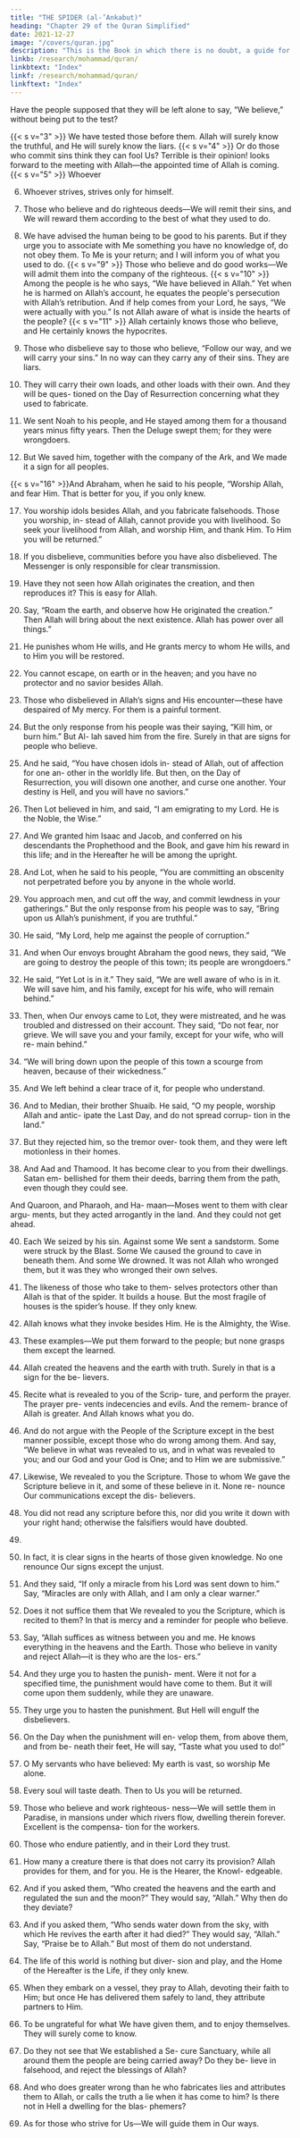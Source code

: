 ```yaml
---
title: "THE SPIDER (al-’Ankabut)"
heading: "Chapter 29 of the Quran Simplified"
date: 2021-12-27
image: "/covers/quran.jpg"
description: "This is the Book in which there is no doubt, a guide for the righteous."
linkb: /research/mohammad/quran/
linkbtext: "Index"
linkf: /research/mohammad/quran/
linkftext: "Index"
---
```




<!-- 1. Alif, Lam, Meem. -->
Have the people supposed that they will be left alone to say, “We believe,” without being put to the test?

{{< s v="3" >}}  We have tested those before them. Allah will surely know the truthful, and He will
surely know the liars.
{{< s v="4" >}}  Or do those who commit sins think they can fool Us? Terrible is their opinion!
looks forward to the meeting with Allah—the appointed time of Allah is coming.
{{< s v="5" >}}  Whoever

6. Whoever strives, strives only for himself. 

7. Those who believe and do righteous deeds—We will remit their sins, and We will
reward them according to the best of what they used to do.
8. We have advised the human being to be good to his parents. But if they urge you to
associate with Me something you have no knowledge of, do not obey them. To Me is
your return; and I will inform you of what you used to do.
{{< s v="9" >}}  Those who believe and do good works—We will admit them into the company of the righteous.
{{< s v="10" >}}  Among the people is he who says, “We have believed in Allah.” Yet when he is
harmed on Allah’s account, he equates the people's persecution with Allah’s retribution.
And if help comes from your Lord, he says, “We were actually with you.” Is not Allah
aware of what is inside the hearts of the people?
{{< s v="11" >}}  Allah certainly knows those who believe, and He certainly knows the hypocrites.
12. Those who disbelieve say to those who believe, “Follow our way, and we will carry your
sins.” In no way can they carry any of their sins. They are liars.

13. They will carry their own loads, and other loads with their own. And they will be ques-
tioned on the Day of Resurrection concerning what they used to fabricate.

14. We sent Noah to his people, and He stayed among them for a thousand years minus fifty
years. Then the Deluge swept them; for they were wrongdoers.

15. But We saved him, together with the company of the Ark, and We made it a sign for all
peoples.

{{< s v="16" >}}And Abraham, when he said to his people, “Worship Allah, and fear Him. That is better
for you, if you only knew.

17. You worship idols besides Allah, and you fabricate falsehoods. Those you worship, in-
stead of Allah, cannot provide you with livelihood. So seek your livelihood from Allah,
and worship Him, and thank Him. To Him you will be returned.”

18. If you disbelieve, communities before you have also disbelieved. The Messenger is only
responsible for clear transmission. 

19. Have they not seen how Allah originates the creation, and then reproduces it? This is
easy for Allah.

20. Say, “Roam the earth, and observe how He originated the creation.” Then Allah will
bring about the next existence. Allah has power over all things.”

21. He punishes whom He wills, and He grants mercy to whom He wills, and to Him you will
be restored.

22. You cannot escape, on earth or in the heaven; and you have no protector and no
savior besides Allah.
23. Those who disbelieved in Allah’s signs and
His encounter—these have despaired of My
mercy. For them is a painful torment.
24. But the only response from his people was
their saying, “Kill him, or burn him.” But Al-
lah saved him from the fire. Surely in that are
signs for people who believe.
25. And he said, “You have chosen idols in-
stead of Allah, out of affection for one an-
other in the worldly life. But then, on the Day
of Resurrection, you will disown one another,
and curse one another. Your destiny is Hell,
and you will have no saviors.”
26. Then Lot believed in him, and said, “I am
emigrating to my Lord. He is the Noble, the
Wise.”
27. And We granted him Isaac and Jacob, and
conferred on his descendants the
Prophethood and the Book, and gave him his
reward in this life; and in the Hereafter he will
be among the upright.
28. And Lot, when he said to his people, “You
are committing an obscenity not perpetrated
before you by anyone in the whole world.
29. You approach men, and cut off the way,
and commit lewdness in your gatherings.”
But the only response from his people was to
say, “Bring upon us Allah’s punishment, if
you are truthful.”
30. He said, “My Lord, help me against the
people of corruption.”
31. And when Our envoys brought Abraham
the good news, they said, “We are going to
destroy the people of this town; its people are
wrongdoers.”
32. He said, “Yet Lot is in it.” They said, “We
are well aware of who is in it. We will save
him, and his family, except for his wife, who
will remain behind.”
33. Then, when Our envoys came to Lot, they
were mistreated, and he was troubled and
distressed on their account. They said, “Do
not fear, nor grieve. We will save you and
your family, except for your wife, who will re-
main behind.”
34. “We will bring down upon the people of
this town a scourge from heaven, because of
their wickedness.”
35. And We left behind a clear trace of it, for
people who understand.
36. And to Median, their brother Shuaib. He
said, “O my people, worship Allah and antic-
ipate the Last Day, and do not spread corrup-
tion in the land.”
37. But they rejected him, so the tremor over-
took them, and they were left motionless in
their homes.
38. And Aad and Thamood. It has become
clear to you from their dwellings. Satan em-
bellished for them their deeds, barring them
from the path, even though they could see.


And Quaroon, and Pharaoh, and Ha-
maan—Moses went to them with clear argu-
ments, but they acted arrogantly in the land.
And they could not get ahead.

40. Each We seized by his sin. Against some
We sent a sandstorm. Some were struck by
the Blast. Some We caused the ground to cave
in beneath them. And some We drowned. It
was not Allah who wronged them, but it was
they who wronged their own selves.

41. The likeness of those who take to them-
selves protectors other than Allah is that of
the spider. It builds a house. But the most
fragile of houses is the spider’s house. If they
only knew.
42. Allah knows what they invoke besides
Him. He is the Almighty, the Wise.
43. These examples—We put them forward to
the people; but none grasps them except the
learned.
44. Allah created the heavens and the earth
with truth. Surely in that is a sign for the be-
lievers.
45. Recite what is revealed to you of the Scrip-
ture, and perform the prayer. The prayer pre-
vents indecencies and evils. And the remem-
brance of Allah is greater. And Allah knows
what you do.
46. And do not argue with the People of the
Scripture except in the best manner possible,
except those who do wrong among them.
And say, “We believe in what was revealed to
us, and in what was revealed to you; and our
God and your God is One; and to Him we are
submissive.”
47. Likewise, We revealed to you the Scripture.
Those to whom We gave the Scripture believe
in it, and some of these believe in it. None re-
nounce Our communications except the dis-
believers.
48. You did not read any scripture before this,
nor did you write it down with your right
hand; otherwise the falsifiers would have
doubted.
39.
49. In fact, it is clear signs in the hearts of those
given knowledge. No one renounce Our signs
except the unjust.
50. And they said, “If only a miracle from his
Lord was sent down to him.” Say, “Miracles
are only with Allah, and I am only a clear
warner.”
51. Does it not suffice them that We revealed
to you the Scripture, which is recited to them?
In that is mercy and a reminder for people
who believe.
52. Say, “Allah suffices as witness between you
and me. He knows everything in the heavens
and the Earth. Those who believe in vanity
and reject Allah—it is they who are the los-
ers.”
53. And they urge you to hasten the punish-
ment. Were it not for a specified time, the
punishment would have come to them. But it
will come upon them suddenly, while they
are unaware.
54. They urge you to hasten the punishment.
But Hell will engulf the disbelievers.
55. On the Day when the punishment will en-
velop them, from above them, and from be-
neath their feet, He will say, “Taste what you
used to do!”
56. O My servants who have believed: My
earth is vast, so worship Me alone.
57. Every soul will taste death. Then to Us you
will be returned.
58. Those who believe and work righteous-
ness—We will settle them in Paradise, in
mansions under which rivers flow, dwelling
therein forever. Excellent is the compensa-
tion for the workers.
59. Those who endure patiently, and in their
Lord they trust.
60. How many a creature there is that does not
carry its provision? Allah provides for them,
and for you. He is the Hearer, the Knowl-
edgeable.
61. And if you asked them, “Who created the
heavens and the earth and regulated the sun and the moon?” They would say, “Allah.”
Why then do they deviate?

<!-- 62. Allah expands the provision for whomever He wills of His servants, and restricts it. Allah is Cognizant of all things. -->
63. And if you asked them, “Who sends water down from the sky, with which He revives the
earth after it had died?” They would say, “Allah.” Say, “Praise be to Allah.” But most of
them do not understand.

64. The life of this world is nothing but diver-
sion and play, and the Home of the Hereafter
is the Life, if they only knew.

65. When they embark on a vessel, they pray
to Allah, devoting their faith to Him; but
once He has delivered them safely to land,
they attribute partners to Him.

66. To be ungrateful for what We have given
them, and to enjoy themselves. They will
surely come to know.
67. Do they not see that We established a Se-
cure Sanctuary, while all around them the
people are being carried away? Do they be-
lieve in falsehood, and reject the blessings of
Allah?
68. And who does greater wrong than he who
fabricates lies and attributes them to Allah, or
calls the truth a lie when it has come to him?
Is there not in Hell a dwelling for the blas-
phemers?
69. As for those who strive for Us—We will
guide them in Our ways.


